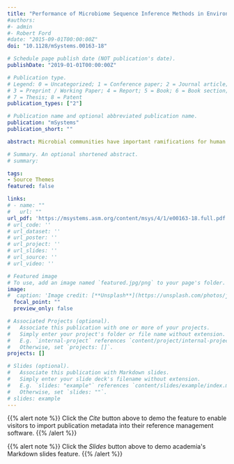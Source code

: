 ```yaml
---
title: "Performance of Microbiome Sequence Inference Methods in Environments with Varying Biomass"
#authors:
#- admin
#- Robert Ford
#date: "2015-09-01T00:00:00Z"
doi: "10.1128/mSystems.00163-18"

# Schedule page publish date (NOT publication's date).
publishDate: "2019-01-01T00:00:00Z"

# Publication type.
# Legend: 0 = Uncategorized; 1 = Conference paper; 2 = Journal article;
# 3 = Preprint / Working Paper; 4 = Report; 5 = Book; 6 = Book section;
# 7 = Thesis; 8 = Patent
publication_types: ["2"]

# Publication name and optional abbreviated publication name.
publication: "mSystems"
publication_short: ""

abstract: Microbial communities have important ramifications for human health, but determining their impact requires accurate characterization. Current technology makes microbiome sequence data more accessible than ever. However, popular software methods for analyzing these data are based on algorithms developed alongside older sequencing technology and smaller data sets and thus may not be adequate for modern, high-throughput data sets. Additionally, samples from environments where microbes are scarce present additional challenges to community characterization relative to high-biomass environments, an issue that is often ignored. We found that a new class of microbiome sequence processing tools, called amplicon sequence variant (ASV) methods, outperformed conventional methods. In samples representing low-biomass communities, where sample contamination becomes a significant confounding factor, the improved accuracy of ASV methods may allow more-robust computational identification of contaminants.

# Summary. An optional shortened abstract.
# summary:

tags:
- Source Themes
featured: false

links:
# - name: ""
#   url: ""
url_pdf: 'https://msystems.asm.org/content/msys/4/1/e00163-18.full.pdf'
# url_code: ''
# url_dataset: ''
# url_poster: ''
# url_project: ''
# url_slides: ''
# url_source: ''
# url_video: ''

# Featured image
# To use, add an image named `featured.jpg/png` to your page's folder.
image:
#  caption: 'Image credit: [**Unsplash**](https://unsplash.com/photos/jdD8gXaTZsc)'
  focal_point: ""
  preview_only: false

# Associated Projects (optional).
#   Associate this publication with one or more of your projects.
#   Simply enter your project's folder or file name without extension.
#   E.g. `internal-project` references `content/project/internal-project/index.md`.
#   Otherwise, set `projects: []`.
projects: []

# Slides (optional).
#   Associate this publication with Markdown slides.
#   Simply enter your slide deck's filename without extension.
#   E.g. `slides: "example"` references `content/slides/example/index.md`.
#   Otherwise, set `slides: ""`.
# slides: example
---
```


{{% alert note %}}
Click the *Cite* button above to demo the feature to enable visitors to import publication metadata into their reference management software.
{{% /alert %}}

{{% alert note %}}
Click the *Slides* button above to demo academia's Markdown slides feature.
{{% /alert %}}

